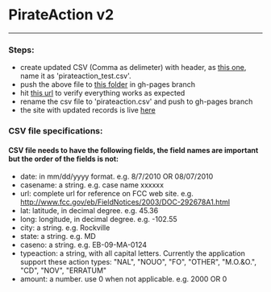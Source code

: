 # PirateAction v2

****

### Steps:

+ create updated CSV (Comma as delimeter) with header, as [this one](https://github.com/FCC/pirateaction2/blob/gh-pages/data/pirateaction_test.csv), name it as 'pirateaction_test.csv'.
+ push the above file to [this folder](https://github.com/FCC/pirateaction2/tree/gh-pages/data) in gh-pages branch
+ hit [this url](http://fcc.github.io/pirateaction2/index.html#test) to verify everything works as expected
+ rename the csv file to 'pirateaction.csv' and push to gh-pages branch
+ the site with updated records is live [here](http://fcc.github.io/pirateaction2/index.html)

### CSV file specifications:

#### CSV file needs to have the following fields, the field names are important but the order of the fields is not:

+ date: in mm/dd/yyyy format. e.g. 8/7/2010 OR 08/07/2010
+ casename: a string. e.g. case name xxxxxx
+ url: complete url for reference on FCC web site. e.g. http://www.fcc.gov/eb/FieldNotices/2003/DOC-292678A1.html 
+ lat: latitude, in decimal degree. e.g. 45.36
+ long: longitude, in decimal degree. e.g. -102.55
+ city: a string. e.g. Rockville
+ state: a string. e.g. MD
+ caseno: a string. e.g. EB-09-MA-0124
+ typeaction: a string, with all capital letters. Currently the application support these action types: "NAL", "NOUO", "FO", "OTHER", "M.O.&O.", "CD", "NOV", "ERRATUM"
+ amount: a number. use 0 when not applicable. e.g. 2000 OR 0


